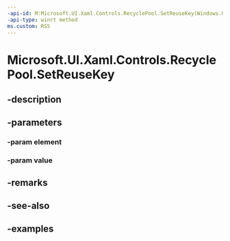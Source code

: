 ```yaml
---
-api-id: M:Microsoft.UI.Xaml.Controls.RecyclePool.SetReuseKey(Windows.UI.Xaml.UIElement,System.String)
-api-type: winrt method
ms.custom: RS5
---
```


<!-- Method syntax.
public void RecyclePool.SetReuseKey(UIElement element, String value)
-->

# Microsoft.UI.Xaml.Controls.RecyclePool.SetReuseKey

## -description

## -parameters
### -param element

### -param value

## -remarks

## -see-also

## -examples

